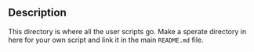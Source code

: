## Description
This directory is where all the user scripts go. Make a sperate directory in here for your own script and link it in the main `README.md` file.
